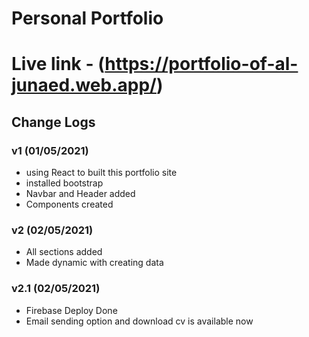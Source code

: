 # Personal Portfolio
# Live link - (https://portfolio-of-al-junaed.web.app/)

## Change Logs
### v1 (01/05/2021)
* using React to built this portfolio site
* installed bootstrap
* Navbar and Header added
* Components created

### v2 (02/05/2021)
* All sections added
* Made dynamic with creating data

### v2.1 (02/05/2021)
* Firebase Deploy Done
* Email sending option and download cv is available now